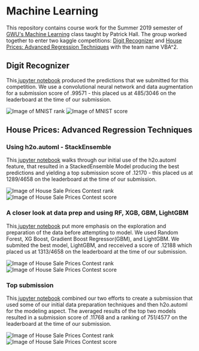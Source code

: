 # Machine Learning

This repository contains course work for the Summer 2019 semester of <a href= "https://github.com/jphall663/GWU_data_mining" rel="nofollow">GWU's Machine Learning</a> class taught by Patrick Hall. The group worked together to enter two kaggle competitions: <a href="https://www.kaggle.com/c/digit-recognizer" rel="nofollow">Digit Recognizer</a> and <a href="https://www.kaggle.com/c/house-prices-advanced-regression-techniques" rel="nofollow">House Prices: Advanced Regression Techniques</a> with the team name VBA^2.

## Digit Recognizer

This<a href= "https://github.com/britcbish/dsnc6290-coursework/blob/master/MNIST.ipynb" rel = "nofollow"> jupyter notebook</a> produced the predictions that we submitted for this competition. We use a convolutional neural network and data augmentation for a submission score of .99571 - this placed us at 485/3046 on the leaderboard at the time of our submission.

![Image of MNIST rank](https://github.com/britcbish/dsnc6290-coursework/blob/master/MNISTrank.jpg)
![Image of MNIST score](https://github.com/britcbish/dsnc6290-coursework/blob/master/MNISTscore.jpg)

## House Prices: Advanced Regression Techniques

### Using h2o.automl - StackEnsemble
This<a href= "https://github.com/britcbish/dsnc6290-coursework/blob/master/House Sale Prices - H2OAUTOMIL.ipynb" rel = "nofollow"> jupyter notebook</a> walks through our initial use of the h2o.automl feature, that resulted in a StackedEnsemble Model producing the best predictions and yielding a top submission score of .12170 - this placed us at 1289/4658 on the leaderboard at the time of our submission.
 
![Image of House Sale Prices Contest rank](https://github.com/britcbish/dsnc6290-coursework/blob/master/h2o_automl_rank.PNG)
![Image of House Sale Prices Contest score](https://github.com/britcbish/dsnc6290-coursework/blob/master/h2o_automl%20score.PNG)

### A closer look at data prep and using RF, XGB, GBM, LightGBM
This<a href= "https://github.com/britcbish/dsnc6290-coursework/blob/master/House%20Prices.ipynb" rel = "nofollow"> jupyter notebook</a> put more emphasis on the exploration and preparation of the data before attempting to model. We used Random Forest, XG Boost, Gradient Boost Regressor(GBM), and LightGBM. We submited the best model, LightGBM, and recceived a score of .12188 which placed us at 1313/4658 on the leaderboard at the time of our submission.
 
![Image of House Sale Prices Contest rank](https://github.com/britcbish/dsnc6290-coursework/blob/master/HousePricesRank.PNG)
![Image of House Sale Prices Contest score](https://github.com/britcbish/dsnc6290-coursework/blob/master/HousePricesScore.PNG)

### Top submission
This<a href= "https://github.com/britcbish/dsnc6290-coursework/blob/master/HPART.ipynb" rel = "nofollow"> jupyter notebook</a> combined our two efforts to create a submission that used some of our initial data preparation techniques and then h2o.automl for the modeling aspect. The averaged results of the top two models resulted in a submission score of .11768 and a ranking of 751/4577 on the leaderboard at the time of our submission.

![Image of House Sale Prices Contest rank](https://github.com/britcbish/dsnc6290-coursework/blob/master/HPARTrank.PNG)
![Image of House Sale Prices Contest score](https://github.com/britcbish/dsnc6290-coursework/blob/master/HPARTscore.PNG)
